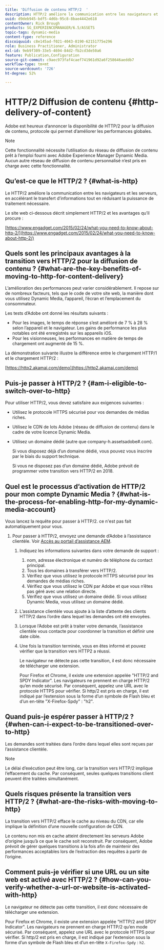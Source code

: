 ```yaml
---
title: 'Diffusion de contenu HTTP/2  '
description: HTTP/2 améliore la communication entre les navigateurs et les serveurs, ce qui accélère le transfert d’informations tout en réduisant la quantité de puissance de traitement nécessaire.
uuid: d9deb945-bdf5-4d6b-95c8-8bae4442e618
contentOwner: Rick Brough
products: SG_EXPERIENCEMANAGER/6.5/ASSETS
topic-tags: dynamic-media
content-type: reference
discoiquuid: c8e145ad-f021-4043-8190-62151775e296
role: Business Practitioner, Administrator
exl-id: 9eb9f309-33e5-4694-84d2-fb2cd3de50a6
feature: Publication,Configuration
source-git-commit: c9aec973faf4caef741961d92a6f258646aeddb7
workflow-type: tm+mt
source-wordcount: '726'
ht-degree: 52%

---
```


# HTTP/2 Diffusion de contenu {#http-delivery-of-content}

Adobe est heureux d’annoncer la disponibilité de HTTP/2 pour la diffusion de contenu, protocole qui permet d’améliorer les performances globales.

>[!NOTE]
>
>Cette fonctionnalité nécessite l’utilisation du réseau de diffusion de contenu prêt à l’emploi fourni avec Adobe Experience Manager Dynamic Media. Aucun autre réseau de diffusion de contenu personnalisé n’est pris en charge avec cette fonctionnalité.

## Qu’est-ce que le HTTP/2 ? {#what-is-http}

Le HTTP/2 améliore la communication entre les navigateurs et les serveurs, en accélérant le transfert d’informations tout en réduisant la puissance de traitement nécessaire.

Le site web ci-dessous décrit simplement HTTP/2 et les avantages qu’il procure :

[https://www.engadget.com/2015/02/24/what-you-need-to-know-about-http-2/](https://www.engadget.com/2015/02/24/what-you-need-to-know-about-http-2/)

## Quels sont les principaux avantages à la transition vers HTTP/2 pour la diffusion de contenu ? {#what-are-the-key-benefits-of-moving-to-http-for-content-delivery}

L’amélioration des performances peut varier considérablement. Il repose sur de nombreux facteurs, tels que le code de votre site web, la manière dont vous utilisez Dynamic Media, l’appareil, l’écran et l’emplacement du consommateur.

Les tests d’Adobe ont donné les résultats suivants :

* Pour les images, le temps de réponse s’est amélioré de 7 % à 28 % selon l’appareil et le navigateur. Les gains de performance les plus notables ont été enregistrés sur les appareils iOS.
* Pour les visionneuses, les performances en matière de temps de chargement ont augmenté de 15 %.

La démonstration suivante illustre la différence entre le chargement HTTP/1 et le chargement HTTP/2 :

[https://http2.akamai.com/demo](https://http2.akamai.com/demo)

## Puis-je passer à HTTP/2 ? {#am-i-eligible-to-switch-over-to-http}

Pour utiliser HTTP/2, vous devez satisfaire aux exigences suivantes :

* Utilisez le protocole HTTPS sécurisé pour vos demandes de médias riches.
* Utilisez le CDN de lots Adobe (réseau de diffusion de contenu) dans le cadre de votre licence Dynamic Media.
* Utilisez un domaine dédié (autre que company-h.assetsadobe#.com).

   Si vous disposez déjà d’un domaine dédié, vous pouvez vous inscrire par le biais du support technique.

   Si vous ne disposez pas d’un domaine dédié, Adobe prévoit de programmer votre transition vers HTTP/2 en 2018.

## Quel est le processus d’activation de HTTP/2 pour mon compte Dynamic Media ? {#what-is-the-process-for-enabling-http-for-my-dynamic-media-account}

Vous lancez la requête pour passer à HTTP/2. ce n&#39;est pas fait automatiquement pour vous.

1. Pour passer à HTTP/2, envoyez une demande d’Adobe à l’assistance clientèle. Voir [Accès au portail d’assistance AEM](https://helpx.adobe.com/fr/experience-manager/kb/accessing-aem-support-portal.html).

   1. Indiquez les informations suivantes dans votre demande de support :

      1. nom, adresse électronique et numéro de téléphone du contact principal.
      1. Tous les domaines à transférer vers HTTP/2.
      1. Vérifiez que vous utilisez le protocole HTTPS sécurisé pour les demandes de médias riches.
      1. Vérifiez que vous utilisez le CDN par Adobe et que vous n’êtes pas géré avec une relation directe.
      1. Vérifiez que vous utilisez un domaine dédié. Si vous utilisez Dynamic Media, vous utilisez un domaine dédié.
   1. L’assistance clientèle vous ajoute à la liste d’attente des clients HTTP/2 dans l’ordre dans lequel les demandes ont été envoyées.
   1. Lorsque l’Adobe est prêt à traiter votre demande, l’assistance clientèle vous contacte pour coordonner la transition et définir une date cible.
   1. Une fois la transition terminée, vous en êtes informé et pouvez vérifier que la transition vers HTTP2 a réussi.

      Le navigateur ne détecte pas cette transition, il est donc nécessaire de télécharger une extension.

      Pour Firefox et Chrome, il existe une extension appelée &quot;HTTP/2 and SPDY Indicator&quot;. Les navigateurs ne prennent en charge HTTP/2 qu’en mode sécurisé. Par conséquent, appelez une URL avec le protocole HTTPS pour vérifier. Si http/2 est pris en charge, il est indiqué par l’extension sous la forme d’un symbole de Flash bleu et d’un en-tête &quot;X-Firefox-Spdy&quot; : &quot;h2&quot;.


## Quand puis-je espérer passer à HTTP/2 ? {#when-can-i-expect-to-be-transitioned-over-to-http}

Les demandes sont traitées dans l’ordre dans lequel elles sont reçues par l’assistance clientèle.

>[!NOTE]
>
>Le délai d’exécution peut être long, car la transition vers HTTP/2 implique l’effacement du cache. Par conséquent, seules quelques transitions client peuvent être traitées simultanément.

## Quels risques présente la transition vers HTTP/2 ?  {#what-are-the-risks-with-moving-to-http}

La transition vers HTTP/2 efface le cache au niveau du CDN, car elle implique la définition d’une nouvelle configuration de CDN.

Le contenu non mis en cache atteint directement les serveurs Adobe d’origine jusqu’à ce que le cache soit reconstruit. Par conséquent, Adobe prévoit de gérer quelques transitions à la fois afin de maintenir des performances acceptables lors de l’extraction des requêtes à partir de l’origine.

## Comment puis-je vérifier si une URL ou un site web est activé avec HTTP/2 ?  {#how-can-you-verify-whether-a-url-or-website-is-activated-with-http}

Le navigateur ne détecte pas cette transition, il est donc nécessaire de télécharger une extension.

Pour Firefox et Chrome, il existe une extension appelée &quot;HTTP/2 and SPDY Indicator&quot;. Les navigateurs ne prennent en charge HTTP/2 qu’en mode sécurisé. Par conséquent, appelez une URL avec le protocole HTTPS pour vérifier. Si http/2 est pris en charge, il est indiqué par l’extension sous la forme d’un symbole de Flash bleu et d’un en-tête `X-Firefox-Spdy` : `h2`.
